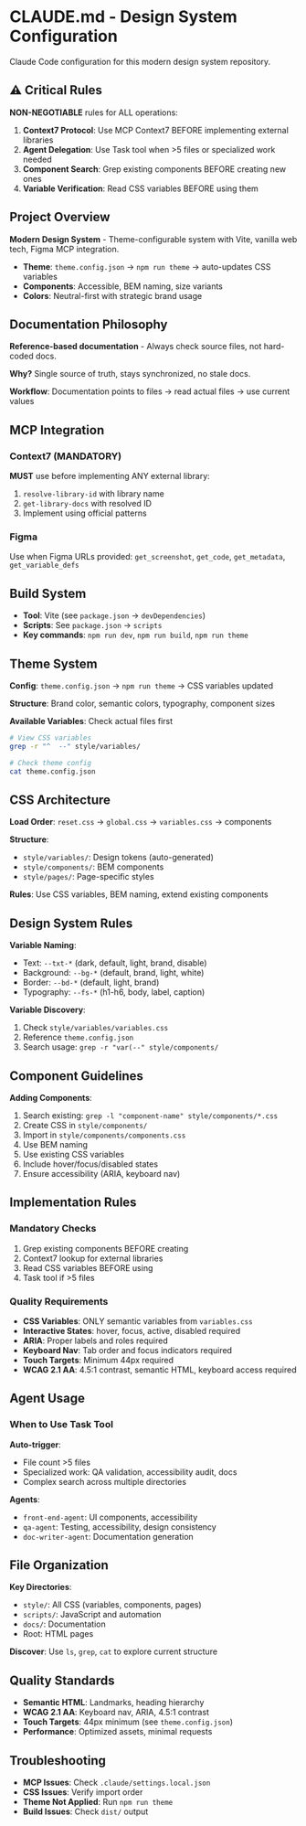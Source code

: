 # CLAUDE.md - Design System Configuration

Claude Code configuration for this modern design system repository.

## ⚠️ Critical Rules

**NON-NEGOTIABLE** rules for ALL operations:

1. **Context7 Protocol**: Use MCP Context7 BEFORE implementing external libraries
2. **Agent Delegation**: Use Task tool when >5 files or specialized work needed
3. **Component Search**: Grep existing components BEFORE creating new ones
4. **Variable Verification**: Read CSS variables BEFORE using them

## Project Overview

**Modern Design System** - Theme-configurable system with Vite, vanilla web tech, Figma MCP integration.

- **Theme**: `theme.config.json` → `npm run theme` → auto-updates CSS variables
- **Components**: Accessible, BEM naming, size variants
- **Colors**: Neutral-first with strategic brand usage

## Documentation Philosophy

**Reference-based documentation** - Always check source files, not hard-coded docs.

**Why?** Single source of truth, stays synchronized, no stale docs.

**Workflow**: Documentation points to files → read actual files → use current values

## MCP Integration

### Context7 (MANDATORY)

**MUST** use before implementing ANY external library:
1. `resolve-library-id` with library name
2. `get-library-docs` with resolved ID
3. Implement using official patterns

### Figma

Use when Figma URLs provided: `get_screenshot`, `get_code`, `get_metadata`, `get_variable_defs`

## Build System

- **Tool**: Vite (see `package.json` → `devDependencies`)
- **Scripts**: See `package.json` → `scripts`
- **Key commands**: `npm run dev`, `npm run build`, `npm run theme`

## Theme System

**Config**: `theme.config.json` → `npm run theme` → CSS variables updated

**Structure**: Brand color, semantic colors, typography, component sizes

**Available Variables**: Check actual files first
```bash
# View CSS variables
grep -r "^  --" style/variables/

# Check theme config
cat theme.config.json
```

## CSS Architecture

**Load Order**: `reset.css` → `global.css` → `variables.css` → components

**Structure**:
- `style/variables/`: Design tokens (auto-generated)
- `style/components/`: BEM components
- `style/pages/`: Page-specific styles

**Rules**: Use CSS variables, BEM naming, extend existing components

## Design System Rules

**Variable Naming**:
- Text: `--txt-*` (dark, default, light, brand, disable)
- Background: `--bg-*` (default, brand, light, white)
- Border: `--bd-*` (default, light, brand)
- Typography: `--fs-*` (h1-h6, body, label, caption)

**Variable Discovery**:
1. Check `style/variables/variables.css`
2. Reference `theme.config.json`
3. Search usage: `grep -r "var(--" style/components/`

## Component Guidelines

**Adding Components**:
1. Search existing: `grep -l "component-name" style/components/*.css`
2. Create CSS in `style/components/`
3. Import in `style/components/components.css`
4. Use BEM naming
5. Use existing CSS variables
6. Include hover/focus/disabled states
7. Ensure accessibility (ARIA, keyboard nav)

## Implementation Rules

### Mandatory Checks
1. Grep existing components BEFORE creating
2. Context7 lookup for external libraries
3. Read CSS variables BEFORE using
4. Task tool if >5 files

### Quality Requirements
- **CSS Variables**: ONLY semantic variables from `variables.css`
- **Interactive States**: hover, focus, active, disabled required
- **ARIA**: Proper labels and roles required
- **Keyboard Nav**: Tab order and focus indicators required
- **Touch Targets**: Minimum 44px required
- **WCAG 2.1 AA**: 4.5:1 contrast, semantic HTML, keyboard access required

## Agent Usage

### When to Use Task Tool

**Auto-trigger**:
- File count >5 files
- Specialized work: QA validation, accessibility audit, docs
- Complex search across multiple directories

**Agents**:
- `front-end-agent`: UI components, accessibility
- `qa-agent`: Testing, accessibility, design consistency
- `doc-writer-agent`: Documentation generation

## File Organization

**Key Directories**:
- `style/`: All CSS (variables, components, pages)
- `scripts/`: JavaScript and automation
- `docs/`: Documentation
- Root: HTML pages

**Discover**: Use `ls`, `grep`, `cat` to explore current structure

## Quality Standards

- **Semantic HTML**: Landmarks, heading hierarchy
- **WCAG 2.1 AA**: Keyboard nav, ARIA, 4.5:1 contrast
- **Touch Targets**: 44px minimum (see `theme.config.json`)
- **Performance**: Optimized assets, minimal requests

## Troubleshooting

- **MCP Issues**: Check `.claude/settings.local.json`
- **CSS Issues**: Verify import order
- **Theme Not Applied**: Run `npm run theme`
- **Build Issues**: Check `dist/` output